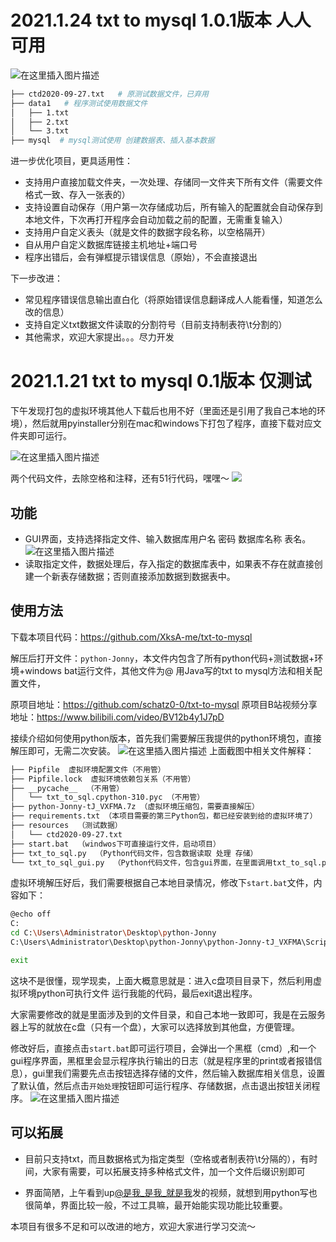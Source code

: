 # 2021.1.24  txt to mysql 1.0.1版本  人人可用

![在这里插入图片描述](https://img-blog.csdnimg.cn/88255dc400434ad4803fbaae3c3d721a.png)
```bash
├── ctd2020-09-27.txt   # 原测试数据文件，已弃用
├── data1   # 程序测试使用数据文件
│   ├── 1.txt
│   ├── 2.txt
│   └── 3.txt
├── mysql  # mysql测试使用 创建数据表、插入基本数据
```

进一步优化项目，更具适用性：
- 支持用户直接加载文件夹，一次处理、存储同一文件夹下所有文件（需要文件格式一致、存入一张表的）
- 支持设置自动保存（用户第一次存储成功后，所有输入的配置就会自动保存到本地文件，下次再打开程序会自动加载之前的配置，无需重复输入）
- 支持用户自定义表头（就是文件的数据字段名称，以空格隔开）
- 自从用户自定义数据库链接主机地址+端口号
- 程序出错后，会有弹框提示错误信息（原始），不会直接退出

下一步改进：
- 常见程序错误信息输出直白化（将原始错误信息翻译成人人能看懂，知道怎么改的信息）
- 支持自定义txt数据文件读取的分割符号（目前支持制表符\t分割的）
- 其他需求，欢迎大家提出。。。尽力开发


# 2021.1.21  txt to mysql 0.1版本  仅测试

下午发现打包的虚拟环境其他人下载后也用不好（里面还是引用了我自己本地的环境），然后就用pyinstaller分别在mac和windows下打包了程序，直接下载对应文件夹即可运行。

![在这里插入图片描述](https://img-blog.csdnimg.cn/6261fd9a387d4f959cdea8e6f6f88784.png)


两个代码文件，去除空格和注释，还有51行代码，嘿嘿～
![](https://img-blog.csdnimg.cn/317b240fd2d64b15baee5c7149c7542f.png)
## 功能
- GUI界面，支持选择指定文件、输入数据库用户名 密码 数据库名称 表名。
![在这里插入图片描述](https://img-blog.csdnimg.cn/45f59e8e3e7b4faf96eefbd493b811b3.png)
- 读取指定文件，数据处理后，存入指定的数据库表中，如果表不存在就直接创建一个新表存储数据；否则直接添加数据到数据表中。

## 使用方法
下载本项目代码：https://github.com/XksA-me/txt-to-mysql

解压后打开文件：`python-Jonny`，本文件内包含了所有python代码+测试数据+环境+windows bat运行文件，其他文件为@ 用Java写的txt to mysql方法和相关配置文件，

原项目地址：https://github.com/schatz0-0/txt-to-mysql
原项目B站视频分享地址：https://www.bilibili.com/video/BV12b4y1J7pD

接续介绍如何使用python版本，首先我们需要解压我提供的python环境包，直接解压即可，无需二次安装。
![在这里插入图片描述](https://img-blog.csdnimg.cn/ac702adda50b4d59a878efac99215fc2.png)
上面截图中相关文件解释：
```bash
├── Pipfile  虚拟环境配置文件（不用管）
├── Pipfile.lock  虚拟环境依赖包关系（不用管）
├── __pycache__  （不用管）
│   └── txt_to_sql.cpython-310.pyc （不用管）
├── python-Jonny-tJ_VXFMA.7z （虚拟环境压缩包，需要直接解压）
├── requirements.txt （本项目需要的第三Python包，都已经安装到给的虚拟环境了）
├── resources  （测试数据）
│   └── ctd2020-09-27.txt
├── start.bat  （windwos下可直接运行文件，启动项目）
├── txt_to_sql.py  （Python代码文件，包含数据读取 处理 存储）
└── txt_to_sql_gui.py  （Python代码文件，包含gui界面，在里面调用txt_to_sql.py文件，所以只用运行本文件即可）
```

虚拟环境解压好后，我们需要根据自己本地目录情况，修改下`start.bat`文件，内容如下：
```bash
@echo off
C:
cd C:\Users\Administrator\Desktop\python-Jonny
C:\Users\Administrator\Desktop\python-Jonny\python-Jonny-tJ_VXFMA\Scripts\python txt_to_sql_gui.py

exit
```
这块不是很懂，现学现卖，上面大概意思就是：进入c盘项目目录下，然后利用虚拟环境python可执行文件 运行我能的代码，最后exit退出程序。

大家需要修改的就是里面涉及到的文件目录，和自己本地一致即可，我是在云服务器上写的就放在c盘（只有一个盘），大家可以选择放到其他盘，方便管理。

修改好后，直接点击`start.bat`即可运行项目，会弹出一个黑框（cmd）,和一个gui程序界面，黑框里会显示程序执行输出的日志（就是程序里的print或者报错信息），gui里我们需要先点击按钮选择存储的文件，然后输入数据库相关信息，设置了默认值，然后点击`开始处理`按钮即可运行程序、存储数据，点击退出按钮关闭程序。
![在这里插入图片描述](https://img-blog.csdnimg.cn/b24b7d605d1e47ecba0f70d415bb79c0.png)
## 可以拓展
- 目前只支持txt，而且数据格式为指定类型（空格或者制表符\t分隔的），有时间，大家有需要，可以拓展支持多种格式文件，加一个文件后缀识别即可

- 界面简陋，上午看到up[@是我_是我_就是我](https://space.bilibili.com/40742726)发的视频，就想到用python写也很简单，界面比较一般，不过工具嘛，最开始能实现功能比较重要。

本项目有很多不足和可以改进的地方，欢迎大家进行学习交流～

